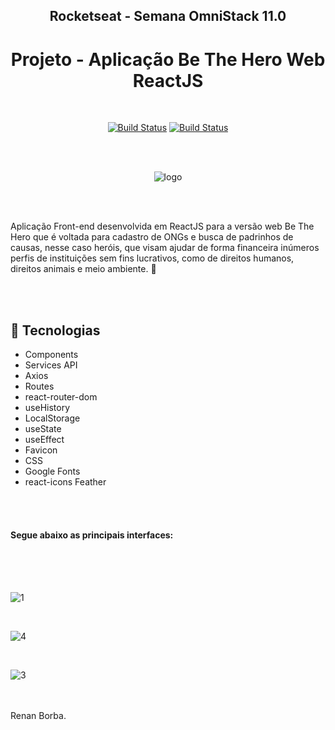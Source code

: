 <div align="center">

## Rocketseat - Semana OmniStack 11.0 
# Projeto - Aplicação Be The Hero Web ReactJS

</div>

<br>

<div align="center">

[![Build Status](https://img.shields.io/github/stars/RenanBorba/be-the-hero.svg)](https://github.com/RenanBorba/be-the-hero) [![Build Status](https://img.shields.io/github/forks/RenanBorba/be-the-hero.svg)](https://github.com/RenanBorba/be-the-hero)

</div>

<br><br>

<div align="center">
 
![logo](https://user-images.githubusercontent.com/48495838/80030077-19d0fa00-84be-11ea-8134-79c40d91f883.png)

</div>

<br><br>

Aplicação Front-end desenvolvida em ReactJS para a versão web Be The Hero que é voltada para cadastro de ONGs e busca de padrinhos de causas, nesse caso heróis, que visam ajudar de forma financeira inúmeros perfis de instituições sem fins lucrativos, como de direitos humanos, direitos animais e meio ambiente. 🦸

<br><br>

## :rocket: Tecnologias 
<ul> 
  <li>Components</li>  
  <li>Services API</li>
  <li>Axios</li> 
  <li>Routes</li>
  <li>react-router-dom</li>
  <li>useHistory</li> 
  <li>LocalStorage</li> 
  <li>useState</li>
  <li>useEffect</li>
  <li>Favicon</li>
  <li>CSS</li>
  <li>Google Fonts</li>
  <li>react-icons Feather</li>
</ul>

<br><br>

#### Segue abaixo as principais interfaces: 

<br><br><br>

![1](https://user-images.githubusercontent.com/48495838/78059881-061ff100-7361-11ea-93e4-632935f70319.JPG) 

<br>

![4](https://user-images.githubusercontent.com/48495838/78059886-07e9b480-7361-11ea-87cc-6405eb8ef86f.JPG) 

<br>

![3](https://user-images.githubusercontent.com/48495838/78059882-07511e00-7361-11ea-898a-15358a6661b0.JPG) 


<br><br>
Renan Borba.
